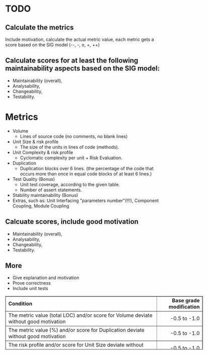 # TODO

## Calculate the metrics
Include motivation, calculate the actual metric value, each metric gets a score based on the SIG model (--, -, o, +, ++)

## Calculate scores for at least the following maintainability aspects based on the SIG model:
- Maintainability (overall),
- Analysability,
- Changeability,
- Testability.

# Metrics
- Volume
  - Lines of source code (no comments, no blank lines)
- Unit Size & risk profile
  - The size of the units in lines of code (methods).
- Unit Complexity & risk profile
  - Cyclomatic complexity per unit + Risk Evaluation.
- Duplication
  - Duplication blocks over 6 lines. (the percentage of the code that occurs more than once in equal code blocks of at least 6 lines.)
- Test Quality (Bonus)
  - Unit test coverage, according to the given table.
  - Number of assert statements.
- Stability maintainability (Bonus)
- Extras, such as: Unit Interfacing "parameters number"(!!!), Component Coupling, Module Coupling

## Calcuate scores, include good motivation
- Maintainability (overall),
- Analysability,
- Changeability,
- Testability.

## More
- Give explanation and motivation
- Prove correctness
- Include unit tests

<table border="1" style="width: 629px; height: 170px;"><tbody><tr><td><strong>Condition</strong></td><td style="text-align: right;"><strong>Base grade modification</strong></td></tr><tr><td>The metric value (total LOC) and/or score for Volume deviate without good motivation</td><td style="text-align: right;">-0.5 to -1.0</td></tr><tr><td>The metric value (%) and/or score for Duplication deviate without good motivation</td><td style="text-align: right;">&nbsp;-0.5 to -1.0</td></tr><tr><td>The risk profile and/or score for Unit Size deviate without good motiviation</td><td style="text-align: right;">-0.5 to -1.0</td></tr><tr><td>The risk profile and/or score for Unit Complexity deviate without good motivation</td><td style="text-align: right;">-0.5 to -1.0</td></tr><tr><td>The scores calculated for the maintainability aspects deviate without good motivation</td><td style="text-align: right;">-0.5</td></tr><tr><td>Your tool produces output that allows easy verification of the correctness of the result (metric values, risk profiles, scores, etc. are neatly listed next to each other)</td><td style="text-align: right;">+0.5</td></tr><tr><td>You also implemented Test Quality and Stability and can argue their correctness</td><td style="text-align: right;">&nbsp;+0.5</td></tr><tr><td>Your tool produces correct output for hsqldb within the time span of the grading session (~ 30 minutes), possibly with the clone detection turned off</td><td style="text-align: right;">+0.5</td></tr><tr><td>You can demonstrate that your own code is of high maintainability and has proper automated tests</td><td style="text-align: right;">+0.5</td></tr><tr><td>You have found another metric in the literature that is not in the SIG Maintainability Model, and you can argument why and how would it improve the results</td><td>+0.5 to +1.0</td></tr></tbody></table>
